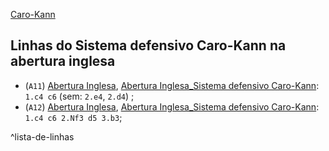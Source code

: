 [Caro-Kann](_insight/Caro-Kann.md)

## Linhas do Sistema defensivo Caro-Kann na abertura inglesa
-  (`A11`) [Abertura Inglesa](Abertura%20Inglesa.md), [Abertura Inglesa_Sistema defensivo Caro-Kann](Abertura%20Inglesa_Sistema%20defensivo%20Caro-Kann.md): `1.c4 c6` (sem: `2.e4`, `2.d4`) ;
-  (`A12`) [Abertura Inglesa](Abertura%20Inglesa.md), [Abertura Inglesa_Sistema defensivo Caro-Kann](Abertura%20Inglesa_Sistema%20defensivo%20Caro-Kann.md): `1.c4 c6 2.Nf3 d5 3.b3`;

^lista-de-linhas